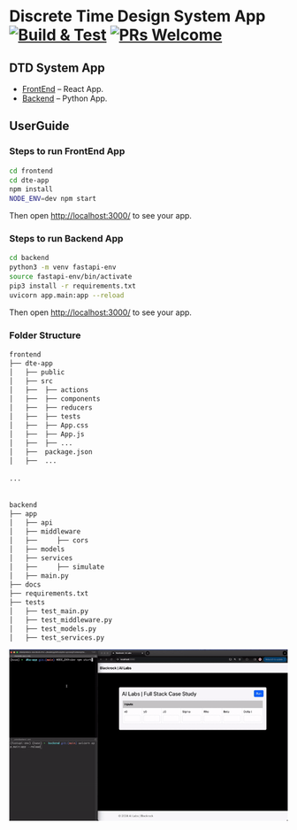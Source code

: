 # Discrete Time Design System App [![Build & Test](https://github.com/facebook/create-react-app/actions/workflows/build-and-test.yml/badge.svg?branch=main)]() [![PRs Welcome](https://img.shields.io/badge/PRs-welcome-green.svg)](https://github.com/nikitabijwe/dtd-system/blob/main/README.md)

## DTD System App 

- [FrontEnd](https://github.com/nikitabijwe/dtd-system/tree/main/frontend/dte-app) – React App.
- [Backend](https://github.com/nikitabijwe/dtd-system/tree/main/backend) – Python App.


## UserGuide

### Steps to run FrontEnd App 

```sh
cd frontend
cd dte-app
npm install
NODE_ENV=dev npm start
```

Then open [http://localhost:3000/](http://localhost:3000/) to see your app.<br>

### Steps to run Backend App 

```sh
cd backend
python3 -m venv fastapi-env
source fastapi-env/bin/activate
pip3 install -r requirements.txt
uvicorn app.main:app --reload
```

Then open [http://localhost:3000/](http://localhost:3000/) to see your app.<br>


### Folder Structure
```
frontend
├── dte-app
│   ├── public          
│   ├── src             
│   ├──  ├── actions 
│   ├──  ├── components
│   ├──  ├── reducers
│   ├──  ├── tests
│   ├──  ├── App.css
│   ├──  ├── App.js 
│   ├──  ├── ... 
│   ├──  package.json
│   ├──  ... 

...


backend
├── app
│   ├── api
│   ├── middleware
│   ├──     ├── cors
│   ├── models
│   ├── services
│   ├──     ├── simulate
│   ├── main.py
├── docs
├── requirements.txt
├── tests
│   ├── test_main.py
│   ├── test_middleware.py
│   ├── test_models.py
│   ├── test_services.py
```

![Alt Text](frontend/dte-app/public/project.gif)

